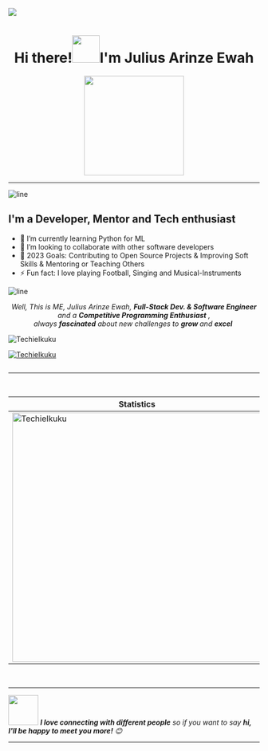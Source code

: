 ![](https://img.shields.io/badge/Microverse-blueviolet)
 
<h1 align="center">Hi there!<img src="https://github.com/mitul3737/mitul3737/blob/main/Wave.gif" height="55px" width="55px">I'm Julius Arinze Ewah</h1>

<p align="center">
  <img src="https://github.com/thompsonemerson/thompsonemerson/raw/master/cover-thompson.png" height="200"/>
</p>
<hr>

![line](./img/line.gif)

## I'm a Developer, Mentor and Tech enthusiast

- 🌱 I’m currently learning Python for ML
- 👯 I’m looking to collaborate with other software developers
- 🥅 2023 Goals: Contributing to Open Source Projects & Improving Soft Skills & Mentoring or Teaching Others
- ⚡ Fun fact: I love playing Football, Singing and Musical-Instruments

![line](./img/line.gif)

<p align="center">
  <em>
   Well, This is ME, Julius Arinze Ewah, 
    <b>Full-Stack Dev. & Software Engineer</b> and a <b>Competitive Programming Enthusiast</b>&nbsp;,<br>always <b>
fascinated</b>
    about new challenges to 
    <b>grow </b> and 
    <b>excel</b>&nbsp
  </em> 
  <br>
</p> 

<p align="left"> <img src="https://github.com/TechieIkuku/TechieIkuku/blob/main/google.gif" alt="TechieIkuku" /> </p>

<p align="left"> <a href="https://github.com/ryo-ma/github-profile-trophy"><img src="https://github-profile-trophy.vercel.app/?username=TechieIkuku" alt="TechieIkuku" /></a> </p>

<p align="left"> <a href="https://twitter.com/" target="blank"><img src="https://img.shields.io/twitter/follow/?logo=twitter&style=for-the-badge" alt="" /></a> </p>

---

<p align="center">&nbsp;
 
| Statistics |   Languages |
| ---------- | ----------- |
 | <img align="center" src="https://github-readme-stats-eight-theta.vercel.app/api?username=TechieIkuku&show_icons=true&theme=radical" alt="TechieIkuku" width="500" /> |   <img align="center" src="https://github-readme-stats-eight-theta.vercel.app/api/top-langs/?username=TechieIkuku&layout=compact&langs_count=8&theme=algolia" alt="TechieIkuku" width="400"/>|
</p><br>

---

<img src="https://media.giphy.com/media/LnQjpWaON8nhr21vNW/giphy.gif" width="60"> <em><b>I love connecting with different people</b> so if you want to say <b>hi, I'll be happy to meet you more!</b> 😊 </em>

---
